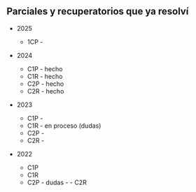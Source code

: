 ## Parciales y recuperatorios que ya resolví                                                                                     
                                                                                                                                 
- 2025                                                                                                                           
    - 1CP -                                                                                                                 
                                                                                                                                 
- 2024                                                                                                                           
    - C1P - hecho                                                                                        
    - C1R - hecho 
    - C2P - hecho
    - C2R - hecho
                                                                                                                                 
- 2023                                                                                                                           
    - C1P -
    - C1R - en proceso (dudas)
    - C2P -
    - C2R -
                                                                                                                                 
- 2022  
    - C1P                                                                                                                        
    - C1R                                                                                                                        
    - C2P - dudas                                                                                                                    -    - C2R      
